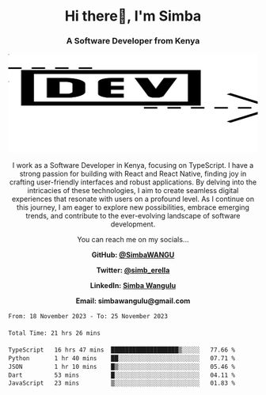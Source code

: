
<h1 align="center"> Hi there👋, I'm Simba</h1>
<h3 align="center">A Software Developer from Kenya</h3>

<img src="/arrow-svgrepo-com.svg" margin="auto" width="100%" height="200px">


<p align="center">I work as a Software Developer in Kenya, focusing on TypeScript. I have a strong passion for building with React and React Native, finding joy in crafting user-friendly interfaces and robust applications. By delving into the intricacies of these technologies, I aim to create seamless digital experiences that resonate with users on a profound level. As I continue on this journey, I am eager to explore new possibilities, embrace emerging trends, and contribute to the ever-evolving landscape of software development.</p>

<p align="center">You can reach me on my socials... </p>

<div align="center">

__<p>  GitHub: [@SimbaWANGU](https://github.com/SimbaWANGU)__  </p>
__<p> Twitter: [@simb_erella](https://twitter.com/simb_erella)__ </p>
__<p> LinkedIn: [Simba Wangulu](https://www.linkedin.com/in/simba-wangulu/)__ </p>
__<p> Email: simbawangulu@gmail.com__ </p>

</div>

<!--START_SECTION:waka-->

```txt
From: 18 November 2023 - To: 25 November 2023

Total Time: 21 hrs 26 mins

TypeScript   16 hrs 47 mins  ███████████████████▒░░░░░   77.66 %
Python       1 hr 40 mins    ██░░░░░░░░░░░░░░░░░░░░░░░   07.71 %
JSON         1 hr 10 mins    █▒░░░░░░░░░░░░░░░░░░░░░░░   05.46 %
Dart         53 mins         █░░░░░░░░░░░░░░░░░░░░░░░░   04.11 %
JavaScript   23 mins         ▒░░░░░░░░░░░░░░░░░░░░░░░░   01.83 %
```

<!--END_SECTION:waka-->
